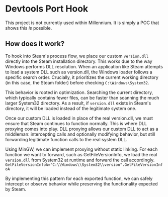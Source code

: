 # Devtools Port Hook

This project is not currently used within Millennium. It is simply a POC that shows this _is_ possible.

## How does it work?

To hook into Steam's process flow, we place our custom `version.dll` directly into the Steam installation directory. This works due to the way Windows performs DLL resolution. When an application like Steam attempts to load a system DLL such as version.dll, the Windows loader follows a specific search order. Crucially, it prioritizes the current working directory (in this case, the Steam folder) before checking `C:\Windows\System32`.

This behavior is rooted in optimization. Searching the current directory, which typically contains fewer files, can be faster than scanning the much larger System32 directory. As a result, if `version.dll` exists in Steam's directory, it will be loaded instead of the legitimate system one.

Once our custom DLL is loaded in place of the real version.dll, we must ensure that Steam continues to function normally.
This is where DLL proxying comes into play. DLL proxying allows our custom DLL to act as a middleman: intercepting calls and optionally modifying behavior, but still forwarding legitimate function calls to the real system DLL.

Using MinGW, we can implement proxying without static linking. For each function we want to forward, such as GetFileVersionInfo, we load the real `version.dll` from System32 at runtime and forward the call accordingly.
`GetFileVersionInfoA="C:\\Windows\\System32\\version".GetFileVersionInfoA`

By implementing this pattern for each exported function, we can safely intercept or observe behavior while preserving the functionality expected by Steam.
